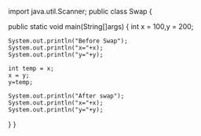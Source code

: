 import java.util.Scanner;
public class Swap {

  public static void main(String[]args)
  {
    int x = 100,y = 200;
    
    System.out.println("Before Swap");
    System.out.println("x="+x);
    System.out.println("y="+y);

    int temp = x;
    x = y;
    y=temp;
 
    System.out.println("After swap");
    System.out.println("x="+x);
    System.out.println("y="+y);
   }
  }
     
